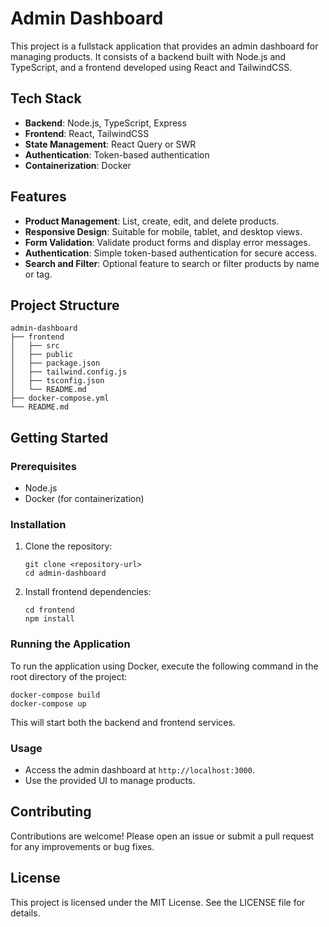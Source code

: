 # Admin Dashboard

This project is a fullstack application that provides an admin dashboard for managing products. It consists of a backend built with Node.js and TypeScript, and a frontend developed using React and TailwindCSS.

## Tech Stack

- **Backend**: Node.js, TypeScript, Express
- **Frontend**: React, TailwindCSS
- **State Management**: React Query or SWR
- **Authentication**: Token-based authentication
- **Containerization**: Docker

## Features

- **Product Management**: List, create, edit, and delete products.
- **Responsive Design**: Suitable for mobile, tablet, and desktop views.
- **Form Validation**: Validate product forms and display error messages.
- **Authentication**: Simple token-based authentication for secure access.
- **Search and Filter**: Optional feature to search or filter products by name or tag.

## Project Structure

```
admin-dashboard
├── frontend
│   ├── src
│   ├── public
│   ├── package.json
│   ├── tailwind.config.js
│   ├── tsconfig.json
│   └── README.md
├── docker-compose.yml
└── README.md
```

## Getting Started

### Prerequisites

- Node.js
- Docker (for containerization)

### Installation

1. Clone the repository:
   ```
   git clone <repository-url>
   cd admin-dashboard
   ```

2. Install frontend dependencies:
   ```
   cd frontend
   npm install
   ```

### Running the Application

To run the application using Docker, execute the following command in the root directory of the project:

```
docker-compose build
docker-compose up
```

This will start both the backend and frontend services.

### Usage

- Access the admin dashboard at `http://localhost:3000`.
- Use the provided UI to manage products.

## Contributing

Contributions are welcome! Please open an issue or submit a pull request for any improvements or bug fixes.

## License

This project is licensed under the MIT License. See the LICENSE file for details.